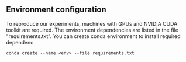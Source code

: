 ## Environment configuration
To reproduce our experiments, machines with GPUs and NVIDIA CUDA toolkit are required.
The environment dependencies are listed in the file "requirements.txt". You can create conda environment to install required dependenc
```
conda create --name <env> --file requirements.txt
```
